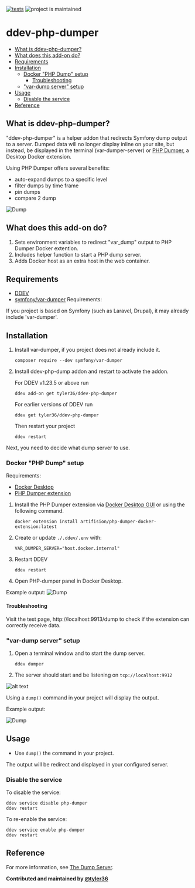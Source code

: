 [![tests](https://github.com/ddev/ddev-addon-template/actions/workflows/tests.yml/badge.svg)](https://github.com/ddev/ddev-addon-template/actions/workflows/tests.yml) ![project is maintained](https://img.shields.io/maintenance/yes/2024.svg)

# ddev-php-dumper <!-- omit in toc -->

- [What is ddev-php-dumper?](#what-is-ddev-php-dumper)
- [What does this add-on do?](#what-does-this-add-on-do)
- [Requirements](#requirements)
- [Installation](#installation)
    - [Docker "PHP Dump" setup](#docker-php-dump-setup)
        - [Troubleshooting](#troubleshooting)
    - ["var-dump server" setup](#var-dump-server-setup)
- [Usage](#usage)
    - [Disable the service](#disable-the-service)
- [Reference](#reference)

## What is ddev-php-dumper?

"ddev-php-dumper" is a helper addon that redirects Symfony dump output to a server. Dumped data will no longer display inline on your site, but instead, be displayed in the terminal (var-dumper-server) or [PHP Dumper](https://github.com/artifision/php-dumper-docker-extension), a Desktop Docker extension.

Using PHP Dumper offers several benefits:

- auto-expand dumps to a specific level
- filter dumps by time frame
- pin dumps
- compare 2 dump

![Dump](images/php-dumper.png)

## What does this add-on do?

1. Sets environment variables to redirect "var_dump" output to PHP Dumper Docker extention.
2. Includes helper function to start a PHP dump server.
3. Adds Docker host as an extra host in the web container.

## Requirements

- [DDEV](https://ddev.com)
- [symfony/var-dumper](https://symfony.com/doc/current/components/var_dumper.html)
Requirements:

If you project is based on Symfony (such as Laravel, Drupal), it may already include 'var-dumper'.

## Installation

1. Install var-dumper, if you project does not already include it.

    ```shell
    composer require --dev symfony/var-dumper
    ```

1. Install ddev-php-dump addon and restart to activate the addon.

    For DDEV v1.23.5 or above run

    ```shell
    ddev add-on get tyler36/ddev-php-dumper
    ```

    For earlier versions of DDEV run

    ```shell
    ddev get tyler36/ddev-php-dumper
    ```

    Then restart your project

    ```shell
    ddev restart
    ```

Next, you need to decide what dump server to use.

### Docker "PHP Dump" setup

Requirements:

- [Docker Desktop](https://www.docker.com/products/docker-desktop/)
- [PHP Dumper extension](https://github.com/artifision/php-dumper-docker-extension)

1. Install the PHP Dumper extension via [Docker Desktop GUI](https://docs.docker.com/desktop/extensions/marketplace/#install-an-extension) or using the following command.

    ```shell
    docker extension install artifision/php-dumper-docker-extension:latest
    ```

2. Create or update `./.ddev/.env` with:

    ```env
    VAR_DUMPER_SERVER="host.docker.internal"
    ```

3. Restart DDEV

    ```shell
    ddev restart
    ```

4. Open PHP-dumper panel in Docker Desktop.

Example output:
![Dump](images/php-dumper.png)

#### Troubleshooting

Visit the test page, http://localhost:9913/dump to check if the extension can correctly receive data.

### "var-dump server" setup

1. Open a terminal window and to start the dump server.

    ```shell
    ddev dumper
    ```

2. The server should start and be listening on `tcp://localhost:9912`

![alt text](images/ddev-dumper.png)

Using a `dump()` command in your project will display the output.

Example output:

![Dump](images/var-dump-server.png)

## Usage

- Use `dump()` the command in your project.

The output will be redirect and displayed in your configured server.

### Disable the service

To disable the service:

```shell
ddev service disable php-dumper
ddev restart
```

To re-enable the service:

```shell
ddev service enable php-dumper
ddev restart
```

## Reference

For more information, see [The Dump Server](https://symfony.com/doc/current/components/var_dumper.html).

**Contributed and maintained by [@tyler36](https://github.com/tyler36)**
